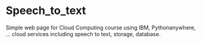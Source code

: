 # Speech_to_text
Simple web page for Cloud Computing course using IBM, Pythonanywhere, ... cloud services including speech to text, storage, database.
